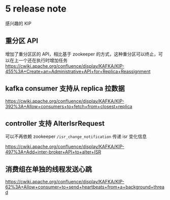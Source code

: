 # 5 release note

感兴趣的 KIP

## 重分区 API

增加了重分区区的 API，相比基于 zookeeper 的方式，这种重分区可以终止，可以在上一个还在执行时增加任务
https://cwiki.apache.org/confluence/display/KAFKA/KIP-455%3A+Create+an+Administrative+API+for+Replica+Reassignment

## kafka consumer 支持从 replica 拉数据

https://cwiki.apache.org/confluence/display/KAFKA/KIP-392%3A+Allow+consumers+to+fetch+from+closest+replica

## controller 支持 AlterIsrRequest

可以不再依赖 zookeeper `/isr_change_notification` 传递 isr 变化信息

https://cwiki.apache.org/confluence/display/KAFKA/KIP-497%3A+Add+inter-broker+API+to+alter+ISR

## 消费组在单独的线程发送心跳

https://cwiki.apache.org/confluence/display/KAFKA/KIP-62%3A+Allow+consumer+to+send+heartbeats+from+a+background+thread
